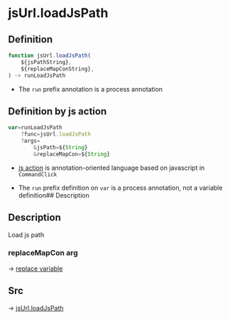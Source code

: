 # jsUrl.loadJsPath

## Definition

```js.js
function jsUrl.loadJsPath(
	${jsPathString},
	${replaceMapConString},
) -> runLoadJsPath
```

- The `run` prefix annotation is a process annotation
## Definition by js action

```js.js
var=runLoadJsPath
	?func=jsUrl.loadJsPath
	?args=
		&jsPath=${String}
		&replaceMapCon=${String}
```

- [js action](#) is annotation-oriented language based on javascript in `CommandClick`

- The `run` prefix definition on `var` is a process annotation, not a variable definition## Description

## Description

Load js path

### replaceMapCon arg

-> [replace variable](https://github.com/puutaro/CommandClick/blob/master/md/developer/set_replace_variables.md)


## Src

-> [jsUrl.loadJsPath](https://github.com/puutaro/CommandClick/blob/master/app/src/main/java/com/puutaro/commandclick/fragment_lib/terminal_fragment/js_interface/JsUrl.kt#L73)



